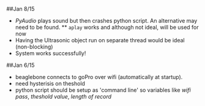 ##Jan 8/15
* *PyAudio* plays sound but then crashes python script. An alternative may need to be found.
** `aplay` works and although not ideal, will be used for now
* Having the Ultrasonic object run on separate thread would be ideal (non-blocking)
* System works successfully!

##Jan 6/15
* beaglebone connects to goPro over wifi (automatically at startup).
* need hysterisis on theshold
* python script should be setup as 'command line' so variables like *wifi pass*, *theshold value*, *length of record*